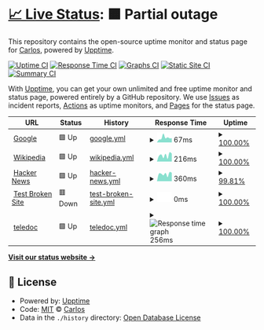 # [📈 Live Status](https://cruiz.github.io/upptime): <!--live status--> **🟧 Partial outage**

This repository contains the open-source uptime monitor and status page for [Carlos](https://cruiz.github.io/upptime), powered by [Upptime](https://github.com/upptime/upptime).

[![Uptime CI](https://github.com/cruiz/upptime/workflows/Uptime%20CI/badge.svg)](https://github.com/cruiz/upptime/actions?query=workflow%3A%22Uptime+CI%22)
[![Response Time CI](https://github.com/cruiz/upptime/workflows/Response%20Time%20CI/badge.svg)](https://github.com/cruiz/upptime/actions?query=workflow%3A%22Response+Time+CI%22)
[![Graphs CI](https://github.com/cruiz/upptime/workflows/Graphs%20CI/badge.svg)](https://github.com/cruiz/upptime/actions?query=workflow%3A%22Graphs+CI%22)
[![Static Site CI](https://github.com/cruiz/upptime/workflows/Static%20Site%20CI/badge.svg)](https://github.com/cruiz/upptime/actions?query=workflow%3A%22Static+Site+CI%22)
[![Summary CI](https://github.com/cruiz/upptime/workflows/Summary%20CI/badge.svg)](https://github.com/cruiz/upptime/actions?query=workflow%3A%22Summary+CI%22)

With [Upptime](https://upptime.js.org), you can get your own unlimited and free uptime monitor and status page, powered entirely by a GitHub repository. We use [Issues](https://github.com/cruiz/upptime/issues) as incident reports, [Actions](https://github.com/cruiz/upptime/actions) as uptime monitors, and [Pages](https://cruiz.github.io/upptime) for the status page.

<!--start: status pages-->
<!-- This summary is generated by Upptime (https://github.com/upptime/upptime) -->
<!-- Do not edit this manually, your changes will be overwritten -->
<!-- prettier-ignore -->
| URL | Status | History | Response Time | Uptime |
| --- | ------ | ------- | ------------- | ------ |
| <img alt="" src="https://favicons.githubusercontent.com/www.google.com" height="13"> [Google](https://www.google.com) | 🟩 Up | [google.yml](https://github.com/carlosruizf84/upptime/commits/HEAD/history/google.yml) | <details><summary><img alt="Response time graph" src="./graphs/google/response-time-week.png" height="20"> 67ms</summary><br><a href="https://cruiz.github.io/upptime/history/google"><img alt="Response time 79" src="https://img.shields.io/endpoint?url=https%3A%2F%2Fraw.githubusercontent.com%2Fcarlosruizf84%2Fupptime%2FHEAD%2Fapi%2Fgoogle%2Fresponse-time.json"></a><br><a href="https://cruiz.github.io/upptime/history/google"><img alt="24-hour response time 57" src="https://img.shields.io/endpoint?url=https%3A%2F%2Fraw.githubusercontent.com%2Fcarlosruizf84%2Fupptime%2FHEAD%2Fapi%2Fgoogle%2Fresponse-time-day.json"></a><br><a href="https://cruiz.github.io/upptime/history/google"><img alt="7-day response time 67" src="https://img.shields.io/endpoint?url=https%3A%2F%2Fraw.githubusercontent.com%2Fcarlosruizf84%2Fupptime%2FHEAD%2Fapi%2Fgoogle%2Fresponse-time-week.json"></a><br><a href="https://cruiz.github.io/upptime/history/google"><img alt="30-day response time 79" src="https://img.shields.io/endpoint?url=https%3A%2F%2Fraw.githubusercontent.com%2Fcarlosruizf84%2Fupptime%2FHEAD%2Fapi%2Fgoogle%2Fresponse-time-month.json"></a><br><a href="https://cruiz.github.io/upptime/history/google"><img alt="1-year response time 79" src="https://img.shields.io/endpoint?url=https%3A%2F%2Fraw.githubusercontent.com%2Fcarlosruizf84%2Fupptime%2FHEAD%2Fapi%2Fgoogle%2Fresponse-time-year.json"></a></details> | <details><summary><a href="https://cruiz.github.io/upptime/history/google">100.00%</a></summary><a href="https://cruiz.github.io/upptime/history/google"><img alt="All-time uptime 100.00%" src="https://img.shields.io/endpoint?url=https%3A%2F%2Fraw.githubusercontent.com%2Fcarlosruizf84%2Fupptime%2FHEAD%2Fapi%2Fgoogle%2Fuptime.json"></a><br><a href="https://cruiz.github.io/upptime/history/google"><img alt="24-hour uptime 100.00%" src="https://img.shields.io/endpoint?url=https%3A%2F%2Fraw.githubusercontent.com%2Fcarlosruizf84%2Fupptime%2FHEAD%2Fapi%2Fgoogle%2Fuptime-day.json"></a><br><a href="https://cruiz.github.io/upptime/history/google"><img alt="7-day uptime 100.00%" src="https://img.shields.io/endpoint?url=https%3A%2F%2Fraw.githubusercontent.com%2Fcarlosruizf84%2Fupptime%2FHEAD%2Fapi%2Fgoogle%2Fuptime-week.json"></a><br><a href="https://cruiz.github.io/upptime/history/google"><img alt="30-day uptime 100.00%" src="https://img.shields.io/endpoint?url=https%3A%2F%2Fraw.githubusercontent.com%2Fcarlosruizf84%2Fupptime%2FHEAD%2Fapi%2Fgoogle%2Fuptime-month.json"></a><br><a href="https://cruiz.github.io/upptime/history/google"><img alt="1-year uptime 100.00%" src="https://img.shields.io/endpoint?url=https%3A%2F%2Fraw.githubusercontent.com%2Fcarlosruizf84%2Fupptime%2FHEAD%2Fapi%2Fgoogle%2Fuptime-year.json"></a></details>
| <img alt="" src="https://favicons.githubusercontent.com/en.wikipedia.org" height="13"> [Wikipedia](https://en.wikipedia.org) | 🟩 Up | [wikipedia.yml](https://github.com/carlosruizf84/upptime/commits/HEAD/history/wikipedia.yml) | <details><summary><img alt="Response time graph" src="./graphs/wikipedia/response-time-week.png" height="20"> 216ms</summary><br><a href="https://cruiz.github.io/upptime/history/wikipedia"><img alt="Response time 208" src="https://img.shields.io/endpoint?url=https%3A%2F%2Fraw.githubusercontent.com%2Fcarlosruizf84%2Fupptime%2FHEAD%2Fapi%2Fwikipedia%2Fresponse-time.json"></a><br><a href="https://cruiz.github.io/upptime/history/wikipedia"><img alt="24-hour response time 215" src="https://img.shields.io/endpoint?url=https%3A%2F%2Fraw.githubusercontent.com%2Fcarlosruizf84%2Fupptime%2FHEAD%2Fapi%2Fwikipedia%2Fresponse-time-day.json"></a><br><a href="https://cruiz.github.io/upptime/history/wikipedia"><img alt="7-day response time 216" src="https://img.shields.io/endpoint?url=https%3A%2F%2Fraw.githubusercontent.com%2Fcarlosruizf84%2Fupptime%2FHEAD%2Fapi%2Fwikipedia%2Fresponse-time-week.json"></a><br><a href="https://cruiz.github.io/upptime/history/wikipedia"><img alt="30-day response time 208" src="https://img.shields.io/endpoint?url=https%3A%2F%2Fraw.githubusercontent.com%2Fcarlosruizf84%2Fupptime%2FHEAD%2Fapi%2Fwikipedia%2Fresponse-time-month.json"></a><br><a href="https://cruiz.github.io/upptime/history/wikipedia"><img alt="1-year response time 208" src="https://img.shields.io/endpoint?url=https%3A%2F%2Fraw.githubusercontent.com%2Fcarlosruizf84%2Fupptime%2FHEAD%2Fapi%2Fwikipedia%2Fresponse-time-year.json"></a></details> | <details><summary><a href="https://cruiz.github.io/upptime/history/wikipedia">100.00%</a></summary><a href="https://cruiz.github.io/upptime/history/wikipedia"><img alt="All-time uptime 100.00%" src="https://img.shields.io/endpoint?url=https%3A%2F%2Fraw.githubusercontent.com%2Fcarlosruizf84%2Fupptime%2FHEAD%2Fapi%2Fwikipedia%2Fuptime.json"></a><br><a href="https://cruiz.github.io/upptime/history/wikipedia"><img alt="24-hour uptime 100.00%" src="https://img.shields.io/endpoint?url=https%3A%2F%2Fraw.githubusercontent.com%2Fcarlosruizf84%2Fupptime%2FHEAD%2Fapi%2Fwikipedia%2Fuptime-day.json"></a><br><a href="https://cruiz.github.io/upptime/history/wikipedia"><img alt="7-day uptime 100.00%" src="https://img.shields.io/endpoint?url=https%3A%2F%2Fraw.githubusercontent.com%2Fcarlosruizf84%2Fupptime%2FHEAD%2Fapi%2Fwikipedia%2Fuptime-week.json"></a><br><a href="https://cruiz.github.io/upptime/history/wikipedia"><img alt="30-day uptime 100.00%" src="https://img.shields.io/endpoint?url=https%3A%2F%2Fraw.githubusercontent.com%2Fcarlosruizf84%2Fupptime%2FHEAD%2Fapi%2Fwikipedia%2Fuptime-month.json"></a><br><a href="https://cruiz.github.io/upptime/history/wikipedia"><img alt="1-year uptime 100.00%" src="https://img.shields.io/endpoint?url=https%3A%2F%2Fraw.githubusercontent.com%2Fcarlosruizf84%2Fupptime%2FHEAD%2Fapi%2Fwikipedia%2Fuptime-year.json"></a></details>
| <img alt="" src="https://favicons.githubusercontent.com/news.ycombinator.com" height="13"> [Hacker News](https://news.ycombinator.com) | 🟩 Up | [hacker-news.yml](https://github.com/carlosruizf84/upptime/commits/HEAD/history/hacker-news.yml) | <details><summary><img alt="Response time graph" src="./graphs/hacker-news/response-time-week.png" height="20"> 360ms</summary><br><a href="https://cruiz.github.io/upptime/history/hacker-news"><img alt="Response time 342" src="https://img.shields.io/endpoint?url=https%3A%2F%2Fraw.githubusercontent.com%2Fcarlosruizf84%2Fupptime%2FHEAD%2Fapi%2Fhacker-news%2Fresponse-time.json"></a><br><a href="https://cruiz.github.io/upptime/history/hacker-news"><img alt="24-hour response time 444" src="https://img.shields.io/endpoint?url=https%3A%2F%2Fraw.githubusercontent.com%2Fcarlosruizf84%2Fupptime%2FHEAD%2Fapi%2Fhacker-news%2Fresponse-time-day.json"></a><br><a href="https://cruiz.github.io/upptime/history/hacker-news"><img alt="7-day response time 360" src="https://img.shields.io/endpoint?url=https%3A%2F%2Fraw.githubusercontent.com%2Fcarlosruizf84%2Fupptime%2FHEAD%2Fapi%2Fhacker-news%2Fresponse-time-week.json"></a><br><a href="https://cruiz.github.io/upptime/history/hacker-news"><img alt="30-day response time 342" src="https://img.shields.io/endpoint?url=https%3A%2F%2Fraw.githubusercontent.com%2Fcarlosruizf84%2Fupptime%2FHEAD%2Fapi%2Fhacker-news%2Fresponse-time-month.json"></a><br><a href="https://cruiz.github.io/upptime/history/hacker-news"><img alt="1-year response time 342" src="https://img.shields.io/endpoint?url=https%3A%2F%2Fraw.githubusercontent.com%2Fcarlosruizf84%2Fupptime%2FHEAD%2Fapi%2Fhacker-news%2Fresponse-time-year.json"></a></details> | <details><summary><a href="https://cruiz.github.io/upptime/history/hacker-news">99.81%</a></summary><a href="https://cruiz.github.io/upptime/history/hacker-news"><img alt="All-time uptime 100.00%" src="https://img.shields.io/endpoint?url=https%3A%2F%2Fraw.githubusercontent.com%2Fcarlosruizf84%2Fupptime%2FHEAD%2Fapi%2Fhacker-news%2Fuptime.json"></a><br><a href="https://cruiz.github.io/upptime/history/hacker-news"><img alt="24-hour uptime 98.67%" src="https://img.shields.io/endpoint?url=https%3A%2F%2Fraw.githubusercontent.com%2Fcarlosruizf84%2Fupptime%2FHEAD%2Fapi%2Fhacker-news%2Fuptime-day.json"></a><br><a href="https://cruiz.github.io/upptime/history/hacker-news"><img alt="7-day uptime 99.81%" src="https://img.shields.io/endpoint?url=https%3A%2F%2Fraw.githubusercontent.com%2Fcarlosruizf84%2Fupptime%2FHEAD%2Fapi%2Fhacker-news%2Fuptime-week.json"></a><br><a href="https://cruiz.github.io/upptime/history/hacker-news"><img alt="30-day uptime 99.96%" src="https://img.shields.io/endpoint?url=https%3A%2F%2Fraw.githubusercontent.com%2Fcarlosruizf84%2Fupptime%2FHEAD%2Fapi%2Fhacker-news%2Fuptime-month.json"></a><br><a href="https://cruiz.github.io/upptime/history/hacker-news"><img alt="1-year uptime 100.00%" src="https://img.shields.io/endpoint?url=https%3A%2F%2Fraw.githubusercontent.com%2Fcarlosruizf84%2Fupptime%2FHEAD%2Fapi%2Fhacker-news%2Fuptime-year.json"></a></details>
| <img alt="" src="https://favicons.githubusercontent.com/thissitedoesnotexist.koj.co" height="13"> [Test Broken Site](https://thissitedoesnotexist.koj.co) | 🟥 Down | [test-broken-site.yml](https://github.com/carlosruizf84/upptime/commits/HEAD/history/test-broken-site.yml) | <details><summary><img alt="Response time graph" src="./graphs/test-broken-site/response-time-week.png" height="20"> 0ms</summary><br><a href="https://cruiz.github.io/upptime/history/test-broken-site"><img alt="Response time 0" src="https://img.shields.io/endpoint?url=https%3A%2F%2Fraw.githubusercontent.com%2Fcarlosruizf84%2Fupptime%2FHEAD%2Fapi%2Ftest-broken-site%2Fresponse-time.json"></a><br><a href="https://cruiz.github.io/upptime/history/test-broken-site"><img alt="24-hour response time 0" src="https://img.shields.io/endpoint?url=https%3A%2F%2Fraw.githubusercontent.com%2Fcarlosruizf84%2Fupptime%2FHEAD%2Fapi%2Ftest-broken-site%2Fresponse-time-day.json"></a><br><a href="https://cruiz.github.io/upptime/history/test-broken-site"><img alt="7-day response time 0" src="https://img.shields.io/endpoint?url=https%3A%2F%2Fraw.githubusercontent.com%2Fcarlosruizf84%2Fupptime%2FHEAD%2Fapi%2Ftest-broken-site%2Fresponse-time-week.json"></a><br><a href="https://cruiz.github.io/upptime/history/test-broken-site"><img alt="30-day response time 0" src="https://img.shields.io/endpoint?url=https%3A%2F%2Fraw.githubusercontent.com%2Fcarlosruizf84%2Fupptime%2FHEAD%2Fapi%2Ftest-broken-site%2Fresponse-time-month.json"></a><br><a href="https://cruiz.github.io/upptime/history/test-broken-site"><img alt="1-year response time 0" src="https://img.shields.io/endpoint?url=https%3A%2F%2Fraw.githubusercontent.com%2Fcarlosruizf84%2Fupptime%2FHEAD%2Fapi%2Ftest-broken-site%2Fresponse-time-year.json"></a></details> | <details><summary><a href="https://cruiz.github.io/upptime/history/test-broken-site">100.00%</a></summary><a href="https://cruiz.github.io/upptime/history/test-broken-site"><img alt="All-time uptime 100.00%" src="https://img.shields.io/endpoint?url=https%3A%2F%2Fraw.githubusercontent.com%2Fcarlosruizf84%2Fupptime%2FHEAD%2Fapi%2Ftest-broken-site%2Fuptime.json"></a><br><a href="https://cruiz.github.io/upptime/history/test-broken-site"><img alt="24-hour uptime 100.00%" src="https://img.shields.io/endpoint?url=https%3A%2F%2Fraw.githubusercontent.com%2Fcarlosruizf84%2Fupptime%2FHEAD%2Fapi%2Ftest-broken-site%2Fuptime-day.json"></a><br><a href="https://cruiz.github.io/upptime/history/test-broken-site"><img alt="7-day uptime 100.00%" src="https://img.shields.io/endpoint?url=https%3A%2F%2Fraw.githubusercontent.com%2Fcarlosruizf84%2Fupptime%2FHEAD%2Fapi%2Ftest-broken-site%2Fuptime-week.json"></a><br><a href="https://cruiz.github.io/upptime/history/test-broken-site"><img alt="30-day uptime 100.00%" src="https://img.shields.io/endpoint?url=https%3A%2F%2Fraw.githubusercontent.com%2Fcarlosruizf84%2Fupptime%2FHEAD%2Fapi%2Ftest-broken-site%2Fuptime-month.json"></a><br><a href="https://cruiz.github.io/upptime/history/test-broken-site"><img alt="1-year uptime 100.00%" src="https://img.shields.io/endpoint?url=https%3A%2F%2Fraw.githubusercontent.com%2Fcarlosruizf84%2Fupptime%2FHEAD%2Fapi%2Ftest-broken-site%2Fuptime-year.json"></a></details>
| <img alt="" src="https://favicons.githubusercontent.com/teledoc.cl" height="13"> [teledoc](https://teledoc.cl) | 🟩 Up | [teledoc.yml](https://github.com/carlosruizf84/upptime/commits/HEAD/history/teledoc.yml) | <details><summary><img alt="Response time graph" src="./graphs/teledoc/response-time-week.png" height="20"> 256ms</summary><br><a href="https://cruiz.github.io/upptime/history/teledoc"><img alt="Response time 270" src="https://img.shields.io/endpoint?url=https%3A%2F%2Fraw.githubusercontent.com%2Fcarlosruizf84%2Fupptime%2FHEAD%2Fapi%2Fteledoc%2Fresponse-time.json"></a><br><a href="https://cruiz.github.io/upptime/history/teledoc"><img alt="24-hour response time 150" src="https://img.shields.io/endpoint?url=https%3A%2F%2Fraw.githubusercontent.com%2Fcarlosruizf84%2Fupptime%2FHEAD%2Fapi%2Fteledoc%2Fresponse-time-day.json"></a><br><a href="https://cruiz.github.io/upptime/history/teledoc"><img alt="7-day response time 256" src="https://img.shields.io/endpoint?url=https%3A%2F%2Fraw.githubusercontent.com%2Fcarlosruizf84%2Fupptime%2FHEAD%2Fapi%2Fteledoc%2Fresponse-time-week.json"></a><br><a href="https://cruiz.github.io/upptime/history/teledoc"><img alt="30-day response time 270" src="https://img.shields.io/endpoint?url=https%3A%2F%2Fraw.githubusercontent.com%2Fcarlosruizf84%2Fupptime%2FHEAD%2Fapi%2Fteledoc%2Fresponse-time-month.json"></a><br><a href="https://cruiz.github.io/upptime/history/teledoc"><img alt="1-year response time 270" src="https://img.shields.io/endpoint?url=https%3A%2F%2Fraw.githubusercontent.com%2Fcarlosruizf84%2Fupptime%2FHEAD%2Fapi%2Fteledoc%2Fresponse-time-year.json"></a></details> | <details><summary><a href="https://cruiz.github.io/upptime/history/teledoc">100.00%</a></summary><a href="https://cruiz.github.io/upptime/history/teledoc"><img alt="All-time uptime 100.00%" src="https://img.shields.io/endpoint?url=https%3A%2F%2Fraw.githubusercontent.com%2Fcarlosruizf84%2Fupptime%2FHEAD%2Fapi%2Fteledoc%2Fuptime.json"></a><br><a href="https://cruiz.github.io/upptime/history/teledoc"><img alt="24-hour uptime 100.00%" src="https://img.shields.io/endpoint?url=https%3A%2F%2Fraw.githubusercontent.com%2Fcarlosruizf84%2Fupptime%2FHEAD%2Fapi%2Fteledoc%2Fuptime-day.json"></a><br><a href="https://cruiz.github.io/upptime/history/teledoc"><img alt="7-day uptime 100.00%" src="https://img.shields.io/endpoint?url=https%3A%2F%2Fraw.githubusercontent.com%2Fcarlosruizf84%2Fupptime%2FHEAD%2Fapi%2Fteledoc%2Fuptime-week.json"></a><br><a href="https://cruiz.github.io/upptime/history/teledoc"><img alt="30-day uptime 100.00%" src="https://img.shields.io/endpoint?url=https%3A%2F%2Fraw.githubusercontent.com%2Fcarlosruizf84%2Fupptime%2FHEAD%2Fapi%2Fteledoc%2Fuptime-month.json"></a><br><a href="https://cruiz.github.io/upptime/history/teledoc"><img alt="1-year uptime 100.00%" src="https://img.shields.io/endpoint?url=https%3A%2F%2Fraw.githubusercontent.com%2Fcarlosruizf84%2Fupptime%2FHEAD%2Fapi%2Fteledoc%2Fuptime-year.json"></a></details>

<!--end: status pages-->

[**Visit our status website →**](https://cruiz.github.io/upptime)

## 📄 License

- Powered by: [Upptime](https://github.com/upptime/upptime)
- Code: [MIT](./LICENSE) © [Carlos](https://cruiz.github.io/upptime)
- Data in the `./history` directory: [Open Database License](https://opendatacommons.org/licenses/odbl/1-0/)
